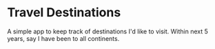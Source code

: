 # Travel Destinations

A simple app to keep track of destinations I'd like to visit. Within next 5 years, say I have been to all continents.
